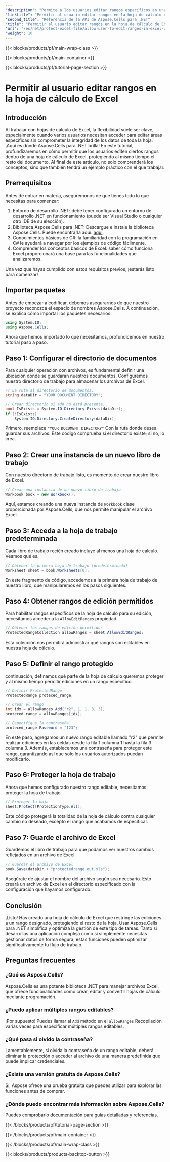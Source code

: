```yaml
---
"description": "Permite a los usuarios editar rangos específicos en una hoja de cálculo de Excel con Aspose.Cells para .NET. Guía paso a paso con código fuente en C#."
"linktitle": "Permitir al usuario editar rangos en la hoja de cálculo de Excel"
"second_title": "Referencia de la API de Aspose.Cells para .NET"
"title": "Permitir al usuario editar rangos en la hoja de cálculo de Excel"
"url": "/es/net/protect-excel-file/allow-user-to-edit-ranges-in-excel-worksheet/"
"weight": 10
---
```


{{< blocks/products/pf/main-wrap-class >}}

{{< blocks/products/pf/main-container >}}

{{< blocks/products/pf/tutorial-page-section >}}

# Permitir al usuario editar rangos en la hoja de cálculo de Excel

## Introducción

Al trabajar con hojas de cálculo de Excel, la flexibilidad suele ser clave, especialmente cuando varios usuarios necesitan acceder para editar áreas específicas sin comprometer la integridad de los datos de toda la hoja. ¡Aquí es donde Aspose.Cells para .NET brilla! En este tutorial, profundizaremos en cómo permitir que los usuarios editen ciertos rangos dentro de una hoja de cálculo de Excel, protegiendo al mismo tiempo el resto del documento. Al final de este artículo, no solo comprenderá los conceptos, sino que también tendrá un ejemplo práctico con el que trabajar. 

## Prerrequisitos

Antes de entrar en materia, asegurémonos de que tienes todo lo que necesitas para comenzar:

1. Entorno de desarrollo .NET: debe tener configurado un entorno de desarrollo .NET en funcionamiento (puede ser Visual Studio o cualquier otro IDE de su elección).
2. Biblioteca Aspose.Cells para .NET: Descargue e instale la biblioteca Aspose.Cells. Puede encontrarla aquí. [aquí](https://releases.aspose.com/cells/net/).
3. Conocimientos básicos de C#: la familiaridad con la programación en C# le ayudará a navegar por los ejemplos de código fácilmente.
4. Comprender los conceptos básicos de Excel: saber cómo funciona Excel proporcionará una base para las funcionalidades que analizaremos.

Una vez que hayas cumplido con estos requisitos previos, ¡estarás listo para comenzar!

## Importar paquetes

Antes de empezar a codificar, debemos asegurarnos de que nuestro proyecto reconozca el espacio de nombres Aspose.Cells. A continuación, se explica cómo importar los paquetes necesarios:

```csharp
using System.IO;
using Aspose.Cells;
```

Ahora que hemos importado lo que necesitamos, profundicemos en nuestro tutorial paso a paso.

## Paso 1: Configurar el directorio de documentos

Para cualquier operación con archivos, es fundamental definir una ubicación donde se guardarán nuestros documentos. Configuremos nuestro directorio de trabajo para almacenar los archivos de Excel.

```csharp
// La ruta al directorio de documentos.
string dataDir = "YOUR DOCUMENT DIRECTORY";

// Crear directorio si aún no está presente.
bool IsExists = System.IO.Directory.Exists(dataDir);
if (!IsExists)
    System.IO.Directory.CreateDirectory(dataDir);
```

Primero, reemplace `"YOUR DOCUMENT DIRECTORY"` Con la ruta donde desea guardar sus archivos. Este código comprueba si el directorio existe; si no, lo crea.

## Paso 2: Crear una instancia de un nuevo libro de trabajo

Con nuestro directorio de trabajo listo, es momento de crear nuestro libro de Excel. 

```csharp
// Crear una instancia de un nuevo libro de trabajo
Workbook book = new Workbook();
```

Aquí, estamos creando una nueva instancia de `Workbook` clase proporcionada por Aspose.Cells, que nos permite manipular el archivo Excel.

## Paso 3: Acceda a la hoja de trabajo predeterminada

Cada libro de trabajo recién creado incluye al menos una hoja de cálculo. Veamos qué es.

```csharp
// Obtener la primera hoja de trabajo (predeterminada)
Worksheet sheet = book.Worksheets[0];
```

En este fragmento de código, accedemos a la primera hoja de trabajo de nuestro libro, que manipularemos en los pasos siguientes.

## Paso 4: Obtener rangos de edición permitidos

Para habilitar rangos específicos de la hoja de cálculo para su edición, necesitamos acceder a la `AllowEditRanges` propiedad.

```csharp
// Obtener los rangos de edición permitidos
ProtectedRangeCollection allowRanges = sheet.AllowEditRanges;
```

Esta colección nos permitirá administrar qué rangos son editables en nuestra hoja de cálculo.

## Paso 5: Definir el rango protegido

continuación, definamos qué parte de la hoja de cálculo queremos proteger y al mismo tiempo permitir ediciones en un rango específico.

```csharp
// Definir ProtectedRange
ProtectedRange proteced_range;

// Crear el rango
int idx = allowRanges.Add("r2", 1, 1, 3, 3);
proteced_range = allowRanges[idx];

// Especifique la contraseña
proteced_range.Password = "123";
```

En este paso, agregamos un nuevo rango editable llamado "r2" que permite realizar ediciones en las celdas desde la fila 1 columna 1 hasta la fila 3 columna 3. Además, establecemos una contraseña para proteger este rango, garantizando así que solo los usuarios autorizados puedan modificarlo.

## Paso 6: Proteger la hoja de trabajo

Ahora que hemos configurado nuestro rango editable, necesitamos proteger la hoja de trabajo.

```csharp
// Proteger la hoja
sheet.Protect(ProtectionType.All);
```

Este código protegerá la totalidad de la hoja de cálculo contra cualquier cambio no deseado, excepto el rango que acabamos de especificar.

## Paso 7: Guarde el archivo de Excel

Guardemos el libro de trabajo para que podamos ver nuestros cambios reflejados en un archivo de Excel.

```csharp
// Guardar el archivo de Excel
book.Save(dataDir + "protectedrange.out.xls");
```

Asegúrate de ajustar el nombre del archivo según sea necesario. Esto creará un archivo de Excel en el directorio especificado con la configuración que hayamos configurado.

## Conclusión

¡Listo! Has creado una hoja de cálculo de Excel que restringe las ediciones a un rango designado, protegiendo el resto de la hoja. Usar Aspose.Cells para .NET simplifica y optimiza la gestión de este tipo de tareas. Tanto si desarrollas una aplicación compleja como si simplemente necesitas gestionar datos de forma segura, estas funciones pueden optimizar significativamente tu flujo de trabajo.

## Preguntas frecuentes

### ¿Qué es Aspose.Cells?
Aspose.Cells es una potente biblioteca .NET para manejar archivos Excel, que ofrece funcionalidades como crear, editar y convertir hojas de cálculo mediante programación.

### ¿Puedo aplicar múltiples rangos editables?
¡Por supuesto! Puedes llamar al `Add` método en el `allowRanges` Recopilación varias veces para especificar múltiples rangos editables.

### ¿Qué pasa si olvido la contraseña?
Lamentablemente, si olvida la contraseña de un rango editable, deberá eliminar la protección o acceder al archivo de una manera predefinida que puede implicar credenciales.

### ¿Existe una versión gratuita de Aspose.Cells?
Sí, Aspose ofrece una prueba gratuita que puedes utilizar para explorar las funciones antes de comprar.

### ¿Dónde puedo encontrar más información sobre Aspose.Cells?
Puedes comprobarlo [documentación](https://reference.aspose.com/cells/net/) para guías detalladas y referencias.

{{< /blocks/products/pf/tutorial-page-section >}}

{{< /blocks/products/pf/main-container >}}

{{< /blocks/products/pf/main-wrap-class >}}

{{< blocks/products/products-backtop-button >}}